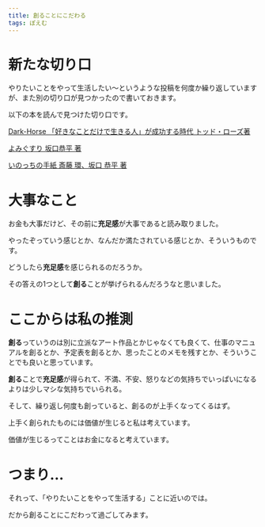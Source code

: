 ```yaml
---
title: 創ることにこだわる
tags: ぽえむ
---
```

# 新たな切り口

やりたいことをやって生活したい〜というような投稿を何度か繰り返していますが、また別の切り口が見つかったので書いておきます。

以下の本を読んで見つけた切り口です。

[Dark-Horse 「好きなことだけで生きる人」が成功する時代 トッド・ローズ著](https://www.amazon.co.jp/dp/4837958079)

[よみぐすり 坂口恭平 著](https://www.amazon.co.jp/dp/B0B2RSC95L)

[いのっちの手紙 斎藤 環、坂口 恭平 著](https://www.amazon.co.jp/dp/4120054772/)

# 大事なこと

お金も大事だけど、その前に**充足感**が大事であると読み取りました。

やったぞっていう感じとか、なんだか満たされている感じとか、そういうものです。

どうしたら**充足感**を感じられるのだろうか。

その答えの1つとして**創る**ことが挙げられるんだろうなと思いました。

# ここからは私の推測

**創る**っていうのは別に立派なアート作品とかじゃなくても良くて、仕事のマニュアルを創るとか、予定表を創るとか、思ったことのメモを残すとか、そういうことでも良いと思っています。

**創る**ことで**充足感**が得られて、不満、不安、怒りなどの気持ちでいっぱいになるよりは少しマシな気持ちでいられる。

そして、繰り返し何度も創っていると、創るのが上手くなってくるはず。

上手く創られたものには価値が生じると私は考えています。

価値が生じるってことはお金になると考えています。

# つまり…

それって、「やりたいことをやって生活する」ことに近いのでは。

だから創ることにこだわって過ごしてみます。